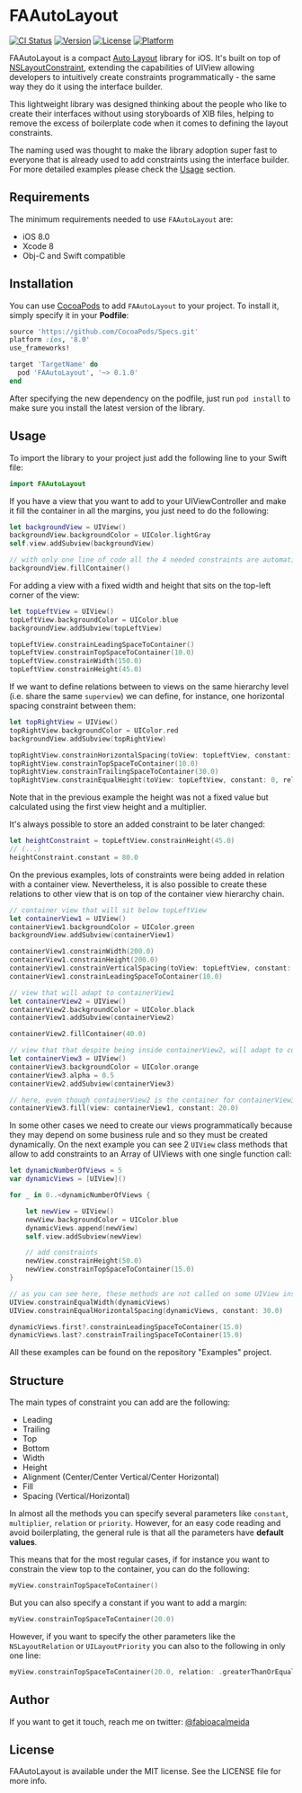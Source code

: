 # FAAutoLayout

[![CI Status](http://img.shields.io/travis/fabioalmeida/FAAutoLayout.svg?style=flat)](https://travis-ci.org/fabioalmeida/FAAutoLayout)
[![Version](https://img.shields.io/cocoapods/v/FAAutoLayout.svg?style=flat)](http://cocoapods.org/pods/FAAutoLayout)
[![License](https://img.shields.io/cocoapods/l/FAAutoLayout.svg?style=flat)](http://cocoapods.org/pods/FAAutoLayout)
[![Platform](https://img.shields.io/cocoapods/p/FAAutoLayout.svg?style=flat)](http://cocoapods.org/pods/FAAutoLayout)

FAAutoLayout is a compact [Auto Layout](https://developer.apple.com/library/content/documentation/UserExperience/Conceptual/AutolayoutPG/index.html) library for iOS. It's built on top of [NSLayoutConstraint](https://developer.apple.com/documentation/uikit/nslayoutconstraint), extending the capabilities of UIView allowing developers to intuitively create constraints programmatically - the same way they do it using the interface builder.

This lightweight library was designed thinking about the people who like to create their interfaces without using storyboards of XIB files, helping to remove the excess of boilerplate code when it comes to defining the layout constraints.

The naming used was thought to make the library adoption super fast to everyone that is already used to add constraints using the interface builder. For more detailed examples please check the [Usage](##Usage) section.


## Requirements

The minimum requirements needed to use `FAAutoLayout` are:
- iOS 8.0
- Xcode 8
- Obj-C and Swift compatible


## Installation

You can use [CocoaPods](http://cocoapods.org) to add `FAAutoLayout` to your project. To install it, simply specify it in your **Podfile**:

```ruby
source 'https://github.com/CocoaPods/Specs.git'
platform :ios, '8.0'
use_frameworks!

target 'TargetName' do
  pod 'FAAutoLayout', '~> 0.1.0'
end
```

After specifying the new dependency on the podfile, just run `pod install` to make sure you install the latest version of the library.


## Usage

To import the library to your project just add the following line to your Swift file:

```swift
import FAAutoLayout
```

If you have a view that you want to add to your UIViewController and make it fill the container in all the margins, you just need to do the following:

```swift
let backgroundView = UIView()
backgroundView.backgroundColor = UIColor.lightGray
self.view.addSubview(backgroundView)

// with only one line of code all the 4 needed constraints are automatically added to the view
backgroundView.fillContainer()
```

For adding a view with a fixed width and height that sits on the top-left corner of the view:

```swift
let topLeftView = UIView()
topLeftView.backgroundColor = UIColor.blue
backgroundView.addSubview(topLeftView)

topLeftView.constrainLeadingSpaceToContainer()
topLeftView.constrainTopSpaceToContainer(10.0)
topLeftView.constrainWidth(150.0)
topLeftView.constrainHeight(45.0)
```

If we want to define relations between to views on the same hierarchy level (i.e. share the same `superview`) we can define, for instance, one horizontal spacing constraint between them:

```swift
let topRightView = UIView()
topRightView.backgroundColor = UIColor.red
backgroundView.addSubview(topRightView)

topRightView.constrainHorizontalSpacing(toView: topLeftView, constant: 20.0)
topRightView.constrainTopSpaceToContainer(10.0)
topRightView.constrainTrailingSpaceToContainer(30.0)
topRightView.constrainEqualHeight(toView: topLeftView, constant: 0, relation: .equal, priority: UILayoutPriorityRequired, multiplier: 2.0)
```

Note that in the previous example the height was not a fixed value but calculated using the first view height and a multiplier.

It's always possible to store an added constraint to be later changed:

```swift
let heightConstraint = topLeftView.constrainHeight(45.0)
// (...)
heightConstraint.constant = 80.0
```

On the previous examples, lots of constraints were being added in relation with a container view. Nevertheless, it is also possible to create these relations to other view that is on top of the container view hierarchy chain.

```swift
// container view that will sit below topLeftView
let containerView1 = UIView()
containerView1.backgroundColor = UIColor.green
backgroundView.addSubview(containerView1)

containerView1.constrainWidth(200.0)
containerView1.constrainHeight(200.0)
containerView1.constrainVerticalSpacing(toView: topLeftView, constant: 100.0)
containerView1.constrainLeadingSpaceToContainer(10.0)

// view that will adapt to containerView1
let containerView2 = UIView()
containerView2.backgroundColor = UIColor.black
containerView1.addSubview(containerView2)

containerView2.fillContainer(40.0)

// view that that despite being inside containerView2, will adapt to containerView1
let containerView3 = UIView()
containerView3.backgroundColor = UIColor.orange
containerView3.alpha = 0.5
containerView2.addSubview(containerView3)

// here, even though containerView2 is the container for containerView3, we can make a relation to containerView1 since it the the superview of containerView2
containerView3.fill(view: containerView1, constant: 20.0)
```

In some other cases we need to create our views programmatically because they may depend on some business rule and so they must be created dynamically. On the next example you can see 2 `UIView` class methods that allow to add constraints to an Array of UIViews with one single function call:

```swift
let dynamicNumberOfViews = 5
var dynamicViews = [UIView]()

for _ in 0..<dynamicNumberOfViews {

    let newView = UIView()
    newView.backgroundColor = UIColor.blue
    dynamicViews.append(newView)
    self.view.addSubview(newView)

    // add constraints
    newView.constrainHeight(50.0)
    newView.constrainTopSpaceToContainer(15.0)
}

// as you can see here, these methods are not called on some UIView instance but are UIView class methods
UIView.constrainEqualWidth(dynamicViews)
UIView.constrainEqualHorizontalSpacing(dynamicViews, constant: 30.0)

dynamicViews.first?.constrainLeadingSpaceToContainer(15.0)
dynamicViews.last?.constrainTrailingSpaceToContainer(15.0)
```

All these examples can be found on the repository "Examples" project.


## Structure

The main types of constraint you can add are the following:

- Leading
- Trailing
- Top
- Bottom
- Width
- Height
- Alignment (Center/Center Vertical/Center Horizontal)
- Fill
- Spacing (Vertical/Horizontal)

In almost all the methods you can specify several parameters like `constant`, `multiplier`, `relation` or `priority`. However, for an easy code reading and avoid boilerplating, the general rule is that all the parameters have **default values**.

This means that for the most regular cases, if for instance you want to constrain the view top to the container, you can do the following:

```swift
myView.constrainTopSpaceToContainer()
```

But you can also specify a constant if you want to add a margin:

```swift
myView.constrainTopSpaceToContainer(20.0)
```

However, if you want to specify the other parameters like the `NSLayoutRelation` or `UILayoutPriority` you can also to the following in only one line:

```swift
myView.constrainTopSpaceToContainer(20.0, relation: .greaterThanOrEqual, priority: UILayoutPriorityRequired, multiplier: 0.7)
```


## Author

If you want to get it touch, reach me on twitter: [@fabioacalmeida](https://twitter.com/fabioacalmeida)


## License

FAAutoLayout is available under the MIT license. See the LICENSE file for more info.
